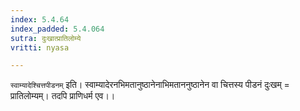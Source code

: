 ```yaml
---
index: 5.4.64
index_padded: 5.4.064
sutra: दुःखात्प्रातिलोम्ये
vritti: nyasa

---
```

`स्वाम्यादेश्चित्तपीडनम्` इति। स्वाम्यादेरनभिमतानुष्ठानेनाभिमताननुष्ठानेन वा चित्तस्य पीडनं दुःखम् = प्रातिलोम्यम्। तदपि प्राणिधर्म एव।।